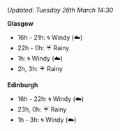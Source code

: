 *Updated: Tuesday 26th March 14:30*

**Glasgow**

* 16h - 21h: :cyclone: Windy (:cloud:)
* 22h - 0h: :umbrella: Rainy
* 1h: :cyclone: Windy (:cloud:)
* 2h, 3h: :umbrella: Rainy

**Edinburgh**

* 16h - 22h: :cyclone: Windy (:cloud:)
* 23h, 0h: :umbrella: Rainy
* 1h - 3h: :cyclone: Windy (:cloud:)
